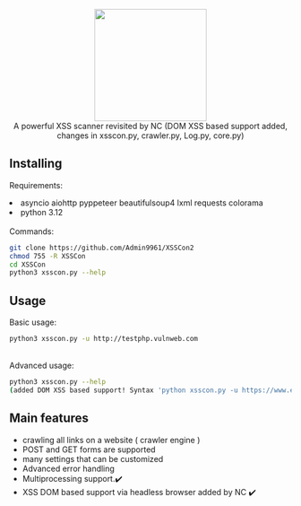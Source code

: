 <p align="center">
 <img src="images/logo.png" height="200"><br/>
A powerful XSS scanner revisited by NC (DOM XSS based support added, changes in xsscon.py, crawler.py, Log.py, core.py) <br/>


## Installing

Requirements: <br/>

<li>asyncio
aiohttp
pyppeteer
beautifulsoup4
lxml
requests
colorama
</li>

<li> python 3.12 </li>
<br/>
Commands:

```bash
git clone https://github.com/Admin9961/XSSCon2
chmod 755 -R XSSCon
cd XSSCon
python3 xsscon.py --help 
```
## Usage
Basic usage:

```bash
python3 xsscon.py -u http://testphp.vulnweb.com
```
<br/>
Advanced usage:

```bash
python3 xsscon.py --help
(added DOM XSS based support! Syntax 'python xsscon.py -u https://www.example.com --dom')
```

## Main features

* crawling all links on a website ( crawler engine )
* POST and GET forms are supported
* many settings that can be customized
* Advanced error handling
* Multiprocessing support.✔️
* XSS DOM based support via headless browser added by NC ✔️


